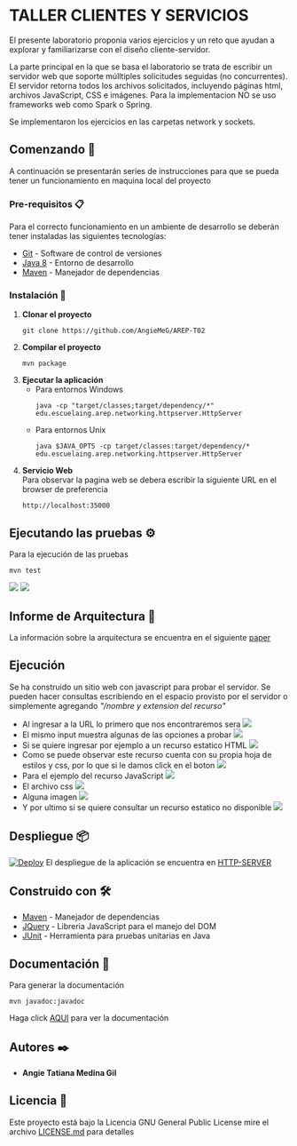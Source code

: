 ﻿# TALLER CLIENTES Y SERVICIOS
El presente laboratorio proponia varios ejercicios y un reto que ayudan a explorar y familiarizarse con el diseño cliente-servidor.

La parte principal en la que se basa el laboratorio se trata de escribir un servidor web que soporte múlltiples solicitudes seguidas (no concurrentes). El servidor retorna todos los archivos solicitados, incluyendo páginas html, archivos JavaScript, CSS e imágenes. Para la implementacion NO se uso frameworks web como Spark o Spring.

Se implementaron los ejercicios en las carpetas network y sockets.
## Comenzando 🚀

A continuación se presentarán series de instrucciones para que se pueda tener un funcionamiento en maquina local del proyecto


### Pre-requisitos 📋

Para el correcto funcionamiento en un ambiente de desarrollo se deberán tener instaladas las siguientes tecnologías:  
* [Git](https://git-scm.com/) - Software de control de versiones
* [Java 8](https://www.java.com/es/download/ie_manual.jsp) - Entorno de desarrollo
* [Maven](https://maven.apache.org/) - Manejador de dependencias

### Instalación 🔧

1. **Clonar el proyecto**
    ```
    git clone https://github.com/AngieMeG/AREP-T02
    ```
2. **Compilar el proyecto**
    ```
    mvn package
    ```
3. **Ejecutar la aplicación**  
    * Para entornos Windows
        ```
        java -cp "target/classes;target/dependency/*" edu.escuelaing.arep.networking.httpserver.HttpServer
        ``` 
    * Para entornos Unix
        ```
        java $JAVA_OPTS -cp target/classes:target/dependency/* edu.escuelaing.arep.networking.httpserver.HttpServer
        ```
4. **Servicio Web**  
Para observar la pagina web se debera escribir la siguiente URL en el browser de preferencia
    ```
    http://localhost:35000
    ```
## Ejecutando las pruebas ⚙️

Para la ejecución de las pruebas
```
mvn test
```
![](./img/pruebas.png)
![](./img/pruebasCompilacion.png)


## Informe de Arquitectura 🔨 
La información sobre la arquitectura se encuentra en el siguiente [paper](Arep_T02.pdf)

## Ejecución
Se ha construido un sitio web con javascript para probar el servidor.
Se pueden hacer consultas escribiendo en el espacio provisto por el servidor o simplemente agregando *"/nombre y extension del recurso"*
* Al ingresar a la URL lo primero que nos encontraremos sera
![](./img/ServidorWeb.png)
* El mismo input muestra algunas de las opciones a probar
![](img/ServidorWeb2.png)
* Si se quiere ingresar por ejemplo a un recurso estatico HTML
![](img/Page.png)
* Como se puede observar este recurso cuenta con su propia hoja de estilos y css, por lo que si le damos click en el boton
![](img/Page2.png)
* Para el ejemplo del recurso JavaScript
![](img/Script.png)
* El archivo css
![](img/Css.png)
* Alguna imagen
![](img/Image.png)
* Y por ultimo si se quiere consultar un recurso estatico no disponible
![](img/Error.png)


## Despliegue 📦
[![Deploy](https://www.herokucdn.com/deploy/button.svg)](https://http-server-arep.herokuapp.com/)
El despliegue de la aplicación se encuentra en [HTTP-SERVER](https://http-server-arep.herokuapp.com/)

## Construido con 🛠️

* [Maven](https://maven.apache.org/) - Manejador de dependencias
* [JQuery](https://jquery.com/) - Libreria JavaScript para el manejo del DOM
* [JUnit](https://junit.org/junit5/) - Herramienta para pruebas unitarias en Java

## Documentación 📖
Para generar la documentación
```
mvn javadoc:javadoc
```

Haga click [AQUI](./Documentacion/apidocs/index.html) para ver la documentación

## Autores ✒️

* **Angie Tatiana Medina Gil**

## Licencia 📄

Este proyecto está bajo la Licencia GNU General Public License mire el archivo [LICENSE.md](LICENSE.md) para detalles
